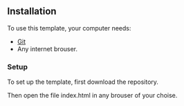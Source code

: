 ## Installation

To use this template, your computer needs:

- [Git](https://git-scm.com/)
- Any internet brouser.

### Setup

To set up the template, first download the repository.

Then open the file index.html in any brouser of your choise.
